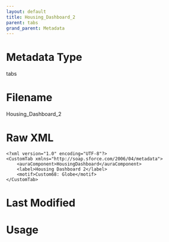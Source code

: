 ```yaml
---
layout: default
title: Housing_Dashboard_2
parent: tabs
grand_parent: Metadata
---
```

# Metadata Type
tabs


# Filename 
Housing_Dashboard_2


# Raw XML
```
<?xml version="1.0" encoding="UTF-8"?>
<CustomTab xmlns="http://soap.sforce.com/2006/04/metadata">
    <auraComponent>HousingDashboard</auraComponent>
    <label>Housing Dashboard 2</label>
    <motif>Custom68: Globe</motif>
</CustomTab>
```


# Last Modified


# Usage
